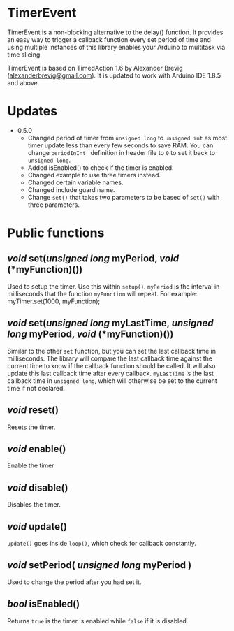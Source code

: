 # TimerEvent
TimerEvent is a non-blocking alternative to the delay() function. It provides an easy way to trigger a callback function every set period of time and using multiple instances of this library enables your Arduino to multitask via time slicing.

TimerEvent is based on TimedAction 1.6 by Alexander Brevig (alexanderbrevig@gmail.com). It is updated to work with Arduino IDE 1.8.5 and above.

# Updates
- 0.5.0
	- Changed period of timer from `unsigned long` to `unsigned int` as most timer update less than every few seconds to save RAM. You can change `periodInInt ` definition in header file to `0` to set it back to `unsigned long`.
	- Added isEnabled() to check if the timer is enabled.
	- Changed example to use three timers instead.
	- Changed certain variable names.
	- Changed include guard name.
	- Change `set()` that takes two parameters to be based of `set()` with three parameters.



# Public functions

## _void_ set(_unsigned long_ myPeriod, _void_ (*myFunction)())
Used to setup the timer. Use this within `setup()`. `myPeriod` is the interval in milliseconds that the function `myFunction` will repeat.
For example: myTimer.set(1000, myFunction);

## _void_ set(_unsigned long_ myLastTime, _unsigned long_ myPeriod, _void_ (*myFunction)())
Similar to the other `set` function, but you can set the last callback time in milliseconds. The library will compare the last callback time against the current time to know if the callback function should be called. It will also update this last callback time after every callback. `myLastTime` is the last callback time in `unsigned long`, which will otherwise be set to the current time if not declared.

## _void_ reset()
Resets the timer.

## _void_ enable()
Enable the timer

## _void_ disable()
Disables the timer.

## _void_ update()
`update()` goes inside `loop()`, which check for callback constantly.

## _void_ setPeriod( _unsigned long_ myPeriod )
Used to change the period after you had set it.

## _bool_ isEnabled()
Returns `true` is the timer is enabled while `false` if it is disabled.